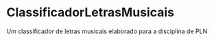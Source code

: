 # ClassificadorLetrasMusicais
Um classificador de letras musicais elaborado para a disciplina de PLN
